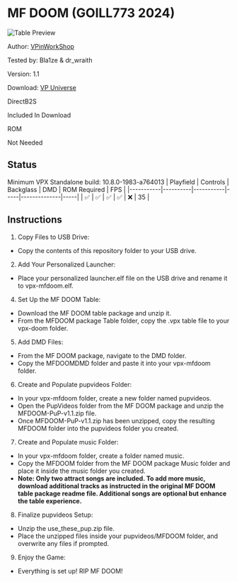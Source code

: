 # MF DOOM (GOILL773 2024)

![Table Preview](https://vpuniverse.com/screenshots/monthly_2024_07/MFDOOM-Cab.png.5b599b4e24ea10121c13aba1af1562ed.png)

Author: [VPinWorkShop](https://vpuniverse.com/profile/40692-vpinworkshop/)

Tested by: Bla1ze & dr_wraith

Version: 1.1

Download: [VP Universe](https://vpuniverse.com/files/file/21045-mf-doom-goill773-2024/)

DirectB2S

Included In Download 


ROM

Not Needed

## Status 

Minimum VPX Standalone build: 10.8.0-1983-a764013
| Playfield | Controls | Backglass | DMD | ROM Required | FPS | 
|-----------|----------|-----------|-----|--------------|-----|
| :white_check_mark: | :white_check_mark: | :white_check_mark: | :white_check_mark: | :x: | 35 |

## Instructions

 1. Copy Files to USB Drive:
 
- Copy the contents of this repository folder to your USB drive.
	
 2.	Add Your Personalized Launcher:
    
- Place your personalized launcher.elf file on the USB drive and rename it to vpx-mfdoom.elf.
	
 4.	Set Up the MF DOOM Table:
    
- Download the MF DOOM table package and unzip it.
- From the MFDOOM package Table folder, copy the .vpx table file to your vpx-doom folder.
	
 5.	Add DMD Files:
    
- From the MF DOOM package, navigate to the DMD folder.
- Copy the MFDOOMDMD folder and paste it into your vpx-mfdoom folder.
	
 6.	Create and Populate pupvideos Folder:
    
- In your vpx-mfdoom folder, create a new folder named pupvideos.
- Open the PupVideos folder from the MF DOOM package and unzip the MFDOOM-PuP-v1.1.zip file.
- Once MFDOOM-PuP-v1.1.zip has been unzipped, copy the resulting MFDOOM folder into the pupvideos folder you created.
	
 7.	Create and Populate music Folder:
    
- In your vpx-mfdoom folder, create a folder named music.
- Copy the MFDOOM folder from the MF DOOM package Music folder and place it inside the music folder you created.
- **Note: Only two attract songs are included. To add more music, download additional tracks as instructed in the original MF DOOM table package readme file. Additional songs are optional but enhance the table experience.**
	
 8.	Finalize pupvideos Setup:

- Unzip the use_these_pup.zip file.
- Place the unzipped files inside your pupvideos/MFDOOM folder, and overwrite any files if prompted.
	
 9.	Enjoy the Game:
-  Everything is set up! RIP MF DOOM!
